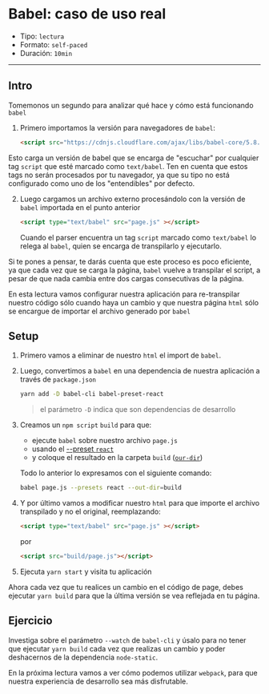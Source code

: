 # Babel: caso de uso real

* Tipo: `lectura`
* Formato: `self-paced`
* Duración: `10min`

***

## Intro

Tomemonos un segundo para analizar qué hace y cómo está funcionando `babel`

1. Primero importamos la versión para navegadores de `babel`:

   ```html
   <script src="https://cdnjs.cloudflare.com/ajax/libs/babel-core/5.8.24/browser.min.js"></script>
   ```

  Esto carga un versión de babel que se encarga de "escuchar" por cualquier tag
  `script` que esté marcado como `text/babel`. Ten en cuenta que estos tags no
  serán procesados por tu navegador, ya que su tipo no está configurado como uno
  de los "entendibles" por defecto.

2. Luego cargamos un archivo externo procesándolo con la versión de `babel`
   importada en el punto anterior

   ```html
   <script type="text/babel" src="page.js" ></script>
   ```

   Cuando el parser encuentra un tag `script` marcado como `text/babel` lo
   relega al `babel`, quien se encarga de transpilarlo y ejecutarlo.

Si te pones a pensar, te darás cuenta que este proceso es poco eficiente, ya que
cada vez que se carga la página, `babel` vuelve a transpilar el script, a pesar
de que nada cambia entre dos cargas consecutivas de la página.

En esta lectura vamos configurar nuestra aplicación para re-transpilar nuestro
código sólo cuando haya un cambio y que nuestra página `html` sólo se encargue
de importar el archivo generado por `babel`

## Setup

1. Primero vamos a eliminar de nuestro `html` el import de `babel`.

2. Luego, convertimos a `babel` en una dependencia de nuestra aplicación a
   través de `package.json`

   ```sh
   yarn add -D babel-cli babel-preset-react
   ```

   > el parámetro `-D` indica que son dependencias de desarrollo

3. Creamos un `npm script` `build` para que:

   - ejecute `babel` sobre nuestro archivo `page.js`
   - usando el [--preset `react`](https://babeljs.io/docs/plugins/preset-react/)
   - y coloque el resultado en la carpeta `build` ([`our-dir`](https://babeljs.io/docs/usage/cli/#babel-compile-files))

   Todo lo anterior lo expresamos con el siguiente comando:

   ```sh
   babel page.js --presets react --out-dir=build
   ```

4. Y por último vamos a modificar nuestro `html` para que importe el archivo
   transpilado y no el original, reemplazando:

   ```html
   <script type="text/babel" src="page.js" ></script>
   ```

   por

   ```html
   <script src="build/page.js"></script>
   ```

5. Ejecuta `yarn start` y visita tu aplicación

Ahora cada vez que tu realices un cambio en el código de page, debes ejecutar
`yarn build` para que la última versión se vea reflejada en tu página.

## Ejercicio

Investiga sobre el parámetro `--watch` de `babel-cli` y úsalo para no tener que
ejecutar `yarn build` cada vez que realizas un cambio y poder deshacernos de la
dependencia `node-static`.

En la próxima lectura vamos a ver cómo podemos utilizar `webpack`, para que
nuestra experiencia de desarrollo sea más disfrutable.
